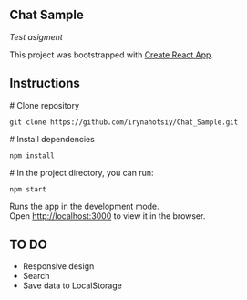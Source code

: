 ## Chat Sample

_Test asigment_

This project was bootstrapped with [Create React App](https://github.com/facebook/create-react-app).

## Instructions

\# Clone repository 

```
git clone https://github.com/irynahotsiy/Chat_Sample.git
```

\# Install dependencies

```
npm install
```

\# In the project directory, you can run:

```
npm start
```

Runs the app in the development mode.<br />
Open [http://localhost:3000](http://localhost:3000) to view it in the browser.

## TO DO

- Responsive design
- Search
- Save data to LocalStorage
